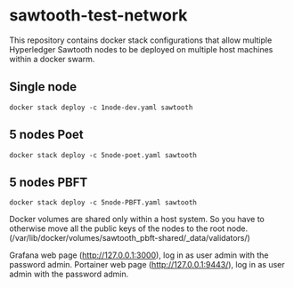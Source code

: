 # sawtooth-test-network
This repository contains docker stack configurations that allow multiple Hyperledger Sawtooth nodes to be deployed on multiple host machines within a docker swarm. 
## Single node

```
docker stack deploy -c 1node-dev.yaml sawtooth
```


## 5 nodes Poet

```
docker stack deploy -c 5node-poet.yaml sawtooth
```

## 5 nodes PBFT

```
docker stack deploy -c 5node-PBFT.yaml sawtooth
```
Docker volumes are shared only within a host system. So you have to otherwise move all the public keys of the nodes to the root node. (/var/lib/docker/volumes/sawtooth_pbft-shared/_data/validators/)

Grafana web page (http://127.0.0.1:3000), log in as user admin with the password admin.
Portainer web page (http://127.0.0.1:9443/), log in as user admin with the password admin.


